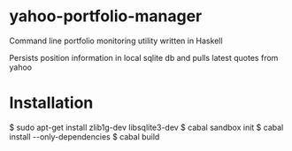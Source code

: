 yahoo-portfolio-manager
=======================

Command line portfolio monitoring utility written in Haskell

Persists position information in local sqlite db and pulls latest quotes from yahoo 

Installation
============

$ sudo apt-get install zlib1g-dev libsqlite3-dev
$ cabal sandbox init
$ cabal install --only-dependencies
$ cabal build
